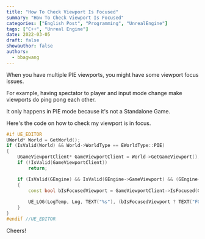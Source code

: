 ```yaml
---
title: "How To Check Viewport Is Focused"
summary: "How To Check Viewport Is Focused"
categories: ["English Post", "Programming", "UnrealEngine"]
tags: ["C++", "Unreal Engine"]
date: 2022-03-05
draft: false
showauthor: false
authors:
  - bbagwang
---
```


When you have multiple PIE viewports, you might have some viewport focus issues.

For example, having spectator to player and input mode change make viewports do ping pong each other.

It only happens in PIE mode because it's not a Standalone Game.

Here's the code on how to check my viewport is in focus.

```cpp
#if UE_EDITOR
UWorld* World = GetWorld();
if (IsValid(World) && World->WorldType == EWorldType::PIE)
{
    UGameViewportClient* GameViewportClient = World->GetGameViewport();
    if (!IsValid(GameViewportClient))
        return;

    if (IsValid(GEngine) && IsValid(GEngine->GameViewport) && (GEngine->GameViewport->Viewport != nullptr))
    {
        const bool bIsFocusedViewport = GameViewportClient->IsFocused(GEngine->GameViewport->Viewport);
        
        UE_LOG(LogTemp, Log, TEXT("%s"), (bIsFocusedViewport ? TEXT("FOCUSED") : TEXT("NOT FOCUSED")));
    }
}
#endif //UE_EDITOR
```

Cheers!
